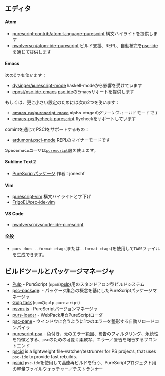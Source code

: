 <!--
## Editors
-->
## エディタ

#### Atom 

<!--
- [purescript-contrib/atom-language-purescript](https://github.com/purescript-contrib/atom-language-purescript) provides syntax highlighting
- [nwolverson/atom-ide-purescript](https://github.com/nwolverson/atom-ide-purescript) provides build support,   REPL, and autocomplete etc. via [psc-ide](https://github.com/purescript/purescript/tree/master/psc-ide)
-->
- [purescript-contrib/atom-language-purescript](https://github.com/purescript-contrib/atom-language-purescript) 構文ハイライトを提供します
- [nwolverson/atom-ide-purescript](https://github.com/nwolverson/atom-ide-purescript) ビルド支援、REPL、自動補完を[psc-ide](https://github.com/purescript/purescript/tree/master/psc-ide)を通じて提供します

#### Emacs

<!--
 Either use these two:
- [dysinger/purescript-mode](https://github.com/dysinger/purescript-mode) was adapted from haskell-mode
- [epost/psc-ide-emacs](https://github.com/epost/psc-ide-emacs) offers Emacs support for [psc-ide](https://github.com/purescript/purescript/tree/master/psc-ide)
-->
 次の2つを使います：
- [dysinger/purescript-mode](https://github.com/dysinger/purescript-mode) haskell-modeから影響を受けています
- [epost/psc-ide-emacs](https://github.com/epost/psc-ide-emacs) [psc-ide](https://github.com/purescript/purescript/tree/master/psc-ide)のEmacsサポートを提供します

<!--
Or these two, for a more minimal setup:
-->
もしくは、更に小さい設定のためには次の2つを使います：

<!--
- [emacs-pe/purescript-mode](https://github.com/emacs-pe/purescript-mode) is an alpha-stage greenfield mode
- [emacs-pe/flycheck-purescript](https://github.com/emacs-pe/flycheck-purescript) provides flycheck support.
-->
- [emacs-pe/purescript-mode](https://github.com/emacs-pe/purescript-mode) alpha-stageのグリーンフィールドモードです
- [emacs-pe/flycheck-purescript](https://github.com/emacs-pe/flycheck-purescript) flycheckをサポートしています

<!--
PSCI support via comint:
-->
comintを通じてPSCIをサポートするもの：

<!--
- [ardumont/psci-mode](https://github.com/ardumont/emacs-psci) is a REPL minor mode
-->
- [ardumont/psci-mode](https://github.com/ardumont/emacs-psci) REPLのマイナーモードです

<!--
Spacemacs users can just use the [`purescript` layer](https://github.com/syl20bnr/spacemacs/tree/master/layers/%2Blang/purescript).
-->
Spacemacsユーザは[`purescript`層](https://github.com/syl20bnr/spacemacs/tree/master/layers/%2Blang/purescript)を使えます。

#### Sublime Text 2

<!--
- [PureScript package](https://sublime.wbond.net/search/PureScript) by joneshf
-->
- [PureScriptパッケージ](https://sublime.wbond.net/search/PureScript) 作者：joneshf

#### Vim

<!--
- [purescript-vim](https://github.com/raichoo/purescript-vim) syntax highlighting and indentation
-->
- [purescript-vim](https://github.com/raichoo/purescript-vim) 構文ハイライトと字下げ
- [FrigoEU/psc-ide-vim](https://github.com/FrigoEU/psc-ide-vim/)

#### VS Code

- [nwolverson/vscode-ide-purescript](https://github.com/nwolverson/vscode-ide-purescript)

<!--
#### General
-->
#### 全般

<!--
- To generate `TAGS` files, use `purs docs --format etags` (or `--format ctags`)
-->
- `purs docs --format etags`(または`--format ctags`)を使用して`TAGS`ファイルを生成できます。

<!--
## Build tools and package managers
-->
## ビルドツールとパッケージマネージャ

<!--
- [Pulp](https://github.com/purescript-contrib/pulp) - a standalone build system for PureScript ([pulp](https://www.npmjs.com/package/pulp) in `npm`)
- [psc-package](https://github.com/purescript/psc-package):  A package manager for PureScript based on the concept of package sets
- [Gulp task](https://github.com/purescript-contrib/gulp-purescript) (`gulp-purescript` in `npm`)
- [psvm-js](https://github.com/ThomasCrvsr/psvm-js) - PureScript Version Manager
- [purs-loader](https://github.com/ethul/purs-loader/) - PureScript loader for WebPack
- [psc-pane](https://github.com/anttih/psc-pane) - Auto reloading compiler which formats a single error to fit the window
- [purescript-psa](https://github.com/natefaubion/purescript-psa) - A pretty, flexible error/warning reporting frontend for `psc` featuring colours, original source spans in errors, warning filtering and persistence.
- [pscid](https://github.com/kRITZCREEK/pscid) is a lightweight file-watcher/testrunner for PS projects, that uses `psc-ide` to provide fast rebuilds.
-->
- [Pulp](https://github.com/purescript-contrib/pulp) - PureScript (`npm`の[pulp](https://www.npmjs.com/package/pulp))用のスタンドアロン型ビルドシステム
- [psc-package](https://github.com/purescript/psc-package): - パッケージ集合の概念を基にしたPureScriptパッケージマネージャ
- [Gulp task](https://github.com/purescript-contrib/gulp-purescript) (`npm`の`gulp-purescript`)
- [psvm-js](https://github.com/ThomasCrvsr/psvm-js) - PureScriptバージョンマネージャ
- [purs-loader](https://github.com/ethul/purs-loader/) - WebPack用のPureScriptローダ
- [psc-pane](https://github.com/anttih/psc-pane) - ウインドウに合うように1つのエラーを整形する自動リロードコンパイラ
- [purescript-psa](https://github.com/natefaubion/purescript-psa) - 色付き、元のエラー範囲、警告のフィルタリング、永続性を特徴とする、`psc`のための可愛く柔軟な、エラー／警告を報告するフロントエンド
- [pscid](https://github.com/kRITZCREEK/pscid) is a lightweight file-watcher/testrunner for PS projects, that uses `psc-ide` to provide fast rebuilds.
- [pscid](https://github.com/kRITZCREEK/pscid) `psc-ide`を使用して高速再ビルドを行う、PureScriptプロジェクト用の軽量ファイルウォッチャー／テストランナー

